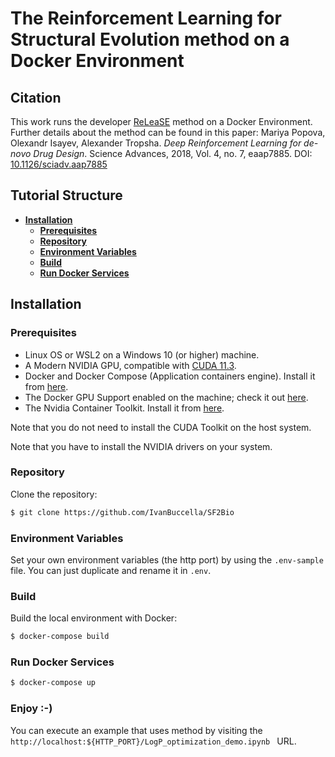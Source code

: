 # The Reinforcement Learning for Structural Evolution method on a Docker Environment

## Citation

This work runs the developer [ReLeaSE](https://github.com/isayev/ReLeaSE/) method on a Docker Environment. Further details about the method can be found in this paper: Mariya Popova, Olexandr Isayev, Alexander Tropsha. _Deep Reinforcement Learning for de-novo Drug Design_. Science Advances, 2018, Vol. 4, no. 7, eaap7885. DOI: [10.1126/sciadv.aap7885](http://dx.doi.org/10.1126/sciadv.aap7885)

## Tutorial Structure

- **[Installation](#installation)**
  - **[Prerequisites](#prerequisites)**
  - **[Repository](#repository)**
  - **[Environment Variables](#environment-variables)**
  - **[Build](#build)**
  - **[Run Docker Services](#run-docker-services)**

## Installation

### Prerequisites

- Linux OS or WSL2 on a Windows 10 (or higher) machine.
- A Modern NVIDIA GPU, compatible with [CUDA 11.3](https://developer.nvidia.com/cuda-11.3.0-download-archive).
- Docker and Docker Compose (Application containers engine). Install it from [here](https://www.docker.com).
- The Docker GPU Support enabled on the machine; check it out [here](https://docs.docker.com/compose/gpu-support/).
- The Nvidia Container Toolkit. Install it from [here](https://docs.nvidia.com/datacenter/cloud-native/container-toolkit/install-guide.html#install-guide).

Note that you do not need to install the CUDA Toolkit on the host system.

Note that you have to install the NVIDIA drivers on your system.

### Repository

Clone the repository:

```sh
$ git clone https://github.com/IvanBuccella/SF2Bio
```

### Environment Variables

Set your own environment variables (the http port) by using the `.env-sample` file. You can just duplicate and rename it in `.env`.

### Build

Build the local environment with Docker:

```sh
$ docker-compose build
```

### Run Docker Services

```sh
$ docker-compose up
```

### Enjoy :-)

You can execute an example that uses method by visiting the `http://localhost:${HTTP_PORT}/LogP_optimization_demo.ipynb ` URL.
